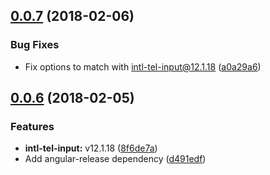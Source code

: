 <a name="0.0.7"></a>
## [0.0.7](https://github.com/ifeelgoods/international-phone-number/compare/0.0.6...0.0.7) (2018-02-06)


### Bug Fixes

* Fix options to match with intl-tel-input@12.1.18 ([a0a29a6](https://github.com/ifeelgoods/international-phone-number/commit/a0a29a6))



<a name="0.0.6"></a>
## [0.0.6](https://github.com/ifeelgoods/international-phone-number/compare/v0.0.5...v0.0.6) (2018-02-05)


### Features

* **intl-tel-input:** v12.1.18 ([8f6de7a](https://github.com/ifeelgoods/international-phone-number/commit/8f6de7a))
* Add angular-release dependency ([d491edf](https://github.com/ifeelgoods/international-phone-number/commit/d491edf))




